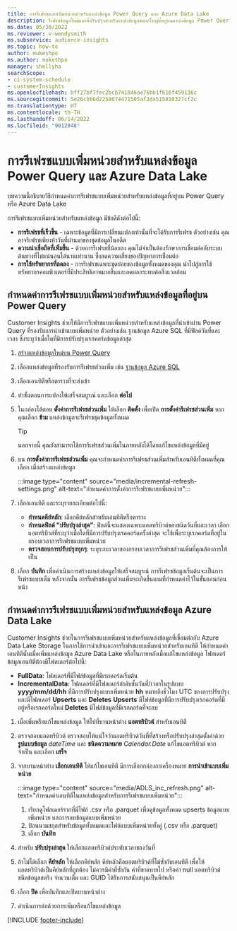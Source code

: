 ```yaml
---
title: การรีเฟรชแบบเพิ่มหน่วยสำหรับแหล่งข้อมูล Power Query และ Azure Data Lake
description: รีเฟรชข้อมูลใหม่และที่ปรับปรุงสำหรับแหล่งข้อมูลขนาดใหญ่ที่อยู่บนแหล่งข้อมูล Power Query หรือ Azure Data Lake
ms.date: 05/30/2022
ms.reviewer: v-wendysmith
ms.subservice: audience-insights
ms.topic: how-to
author: mukeshpo
ms.author: mukeshpo
manager: shellyha
searchScope:
- ci-system-schedule
- customerInsights
ms.openlocfilehash: bff27bf7fec2bcb741846ae76bb1f616f459136c
ms.sourcegitcommit: 5e26cbb6d2258074471505af2da515818327cf2c
ms.translationtype: HT
ms.contentlocale: th-TH
ms.lasthandoff: 06/14/2022
ms.locfileid: "9012048"
---
```

# <a name="incremental-refresh-for-power-query-and-azure-data-lake-data-sources"></a>การรีเฟรชแบบเพิ่มหน่วยสำหรับแหล่งข้อมูล Power Query และ Azure Data Lake

บทความนี้อธิบายวิธีกำหนดค่าการรีเฟรชแบบเพิ่มหน่วยสำหรับแหล่งข้อมูลที่อยู่บน Power Query หรือ Azure Data Lake

การรีเฟรชแบบเพิ่มหน่วยสำหรับแหล่งข้อมูล มีข้อดีดังต่อไปนี้:

- **การรีเฟรชที่เร็วขึ้น** - เฉพาะข้อมูลที่มีการเปลี่ยนแปลงเท่านั้นที่จะได้รับการรีเฟรช ตัวอย่างเช่น คุณอาจรีเฟรชเพียงห้าวันที่ผ่านมาของชุดข้อมูลในอดีต
- **ความน่าเชื่อถือที่เพิ่มขึ้น** - ด้วยการรีเฟรชที่น้อยลง คุณไม่จำเป็นต้องรักษาการเชื่อมต่อกับระบบต้นทางที่ไม่แน่นอนได้นานเท่านาน ซึ่งลดความเสี่ยงของปัญหาการเชื่อมต่อ
- **การใช้ทรัพยากรที่ลดลง** - การรีเฟรชเฉพาะชุดย่อยของข้อมูลทั้งหมดของคุณ นำไปสู่การใช้ทรัพยากรคอมพิวเตอร์ที่มีประสิทธิภาพมากขึ้นและลดผลกระทบต่อสิ่งแวดล้อม

## <a name="configure-incremental-refresh-for-data-sources-based-on-power-query"></a>กำหนดค่าการรีเฟรชแบบเพิ่มหน่วยสำหรับแหล่งข้อมูลที่อยู่บน Power Query

Customer Insights ช่วยให้มีการรีเฟรชแบบเพิ่มหน่วยสำหรับแหล่งข้อมูลที่นำเข้าผ่าน Power Query ที่รองรับการนำเข้าแบบเพิ่มหน่วย ตัวอย่างเช่น ฐานข้อมูล Azure SQL ที่มีฟิลด์วันที่และเวลา ซึ่งระบุว่าเมื่อใดที่มีการปรับปรุงเรกคอร์ดข้อมูลล่าสุด

1. [สร้างแหล่งข้อมูลใหม่บน Power Query](connect-power-query.md)

1. เลือกแหล่งข้อมูลที่รองรับการรีเฟรชส่วนเพิ่ม เช่น [ฐานข้อมูล Azure SQL](/power-query/connectors/azuresqldatabase)

1. เลือกเอนทิตีหรือตารางที่จะส่งเข้า

1. ทำขั้นตอนการแปลงให้เสร็จสมบูรณ์ และเลือก **ต่อไป**

1. ในกล่องโต้ตอบ **ตั้งค่าการรีเฟรชส่วนเพิ่ม** ให้เลือก **ติดตั้ง** เพื่อเปิด **การตั้งค่ารีเฟรชส่วนเพิ่ม** หากคุณเลือก **ข้าม** แหล่งข้อมูลจะรีเฟรชชุดข้อมูลทั้งหมด
   > [!TIP]
   > นอกจากนี้ คุณยังสามารถใช้การรีเฟรชส่วนเพิ่มในภายหลังได้โดยแก้ไขแหล่งข้อมูลที่มีอยู่

1. บน **การตั้งค่าการรีเฟรชส่วนเพิ่ม** คุณจะกำหนดค่าการรีเฟรชส่วนเพิ่มสำหรับเอนทิตีทั้งหมดที่คุณเลือก เมื่อสร้างแหล่งข้อมูล

   :::image type="content" source="media/incremental-refresh-settings.png" alt-text="กำหนดค่าการตั้งค่าการรีเฟรชแบบเพิ่มหน่วย":::

1. เลือกเอนทิตี และระบุรายละเอียดต่อไปนี้:

   - **กำหนดคีย์หลัก**: เลือกคีย์หลักสำหรับเอนทิตีหรือตาราง
   - **กำหนดฟิลด์ "ปรับปรุงล่าสุด"**: ฟิลด์นี้จะแสดงเฉพาะแอตทริบิวต์ของชนิดวันที่และเวลา เลือกแอตทริบิวต์ที่ระบุว่าเมื่อใดที่มีการปรับปรุงเรคคอร์ดครั้งล่าสุด จะใช้เพื่อระบุเรกคอร์ดที่อยู่ในกรอบเวลาการรีเฟรชแบบเพิ่มหน่วย
   - **ตรวจสอบการปรับปรุงทุกๆ**: ระบุระยะเวลาของกรอบเวลาการรีเฟรชส่วนเพิ่มที่คุณต้องการให้เป็น

1. เลือก **บันทึก** เพื่อดำเนินการสร้างแหล่งข้อมูลให้เสร็จสมบูรณ์ การรีเฟรชข้อมูลเริ่มต้นจะเป็นการรีเฟรชแบบเต็ม หลังจากนั้น การรีเฟรชข้อมูลส่วนเพิ่มจะเกิดขึ้นตามที่กำหนดค่าไว้ในขั้นตอนก่อนหน้า

## <a name="configure-incremental-refresh-for-azure-data-lake-data-sources"></a>กำหนดค่าการรีเฟรชแบบเพิ่มหน่วยสำหรับแหล่งข้อมูล Azure Data Lake

Customer Insights ช่วยในการรีเฟรชแบบเพิ่มหน่วยสำหรับแหล่งข้อมูลที่เชื่อมต่อกับ Azure Data Lake Storage ในการใช้การนำเข้าและการรีเฟรชแบบเพิ่มหน่วยสำหรับเอนทิตี ให้กำหนดค่าเอนทิตีนั้นเมื่อเพิ่มแหล่งข้อมูล Azure Data Lake หรือในภายหลังเมื่อแก้ไขแหล่งข้อมูล โฟลเดอร์ข้อมูลเอนทิตีต้องมีโฟลเดอร์ต่อไปนี้:

- **FullData**: โฟลเดอร์ที่มีไฟล์ข้อมูลที่มีเรกคอร์ดเริ่มต้น
- **IncrementalData**: โฟลเดอร์ที่มีโฟลเดอร์ลำดับชั้นวันที่/เวลาในรูปแบบ **yyyy/mm/dd/hh** ที่มีการปรับปรุงแบบเพิ่มหน่วย **hh** หมายถึงชั่วโมง UTC ของการปรับปรุงและมีโฟลเดอร์ **Upserts** และ **Deletes** **Upserts** มีไฟล์ข้อมูลที่มีการปรับปรุงเรกคอร์ดที่มีอยู่หรือเรกคอร์ดใหม่ **Deletes** มีไฟล์ข้อมูลที่มีเรกคอร์ดที่จะลบ

1. เมื่อเพิ่มหรือแก้ไขแหล่งข้อมูล ให้ไปที่บานหน้าต่าง **แอตทริบิวต์** สำหรับเอนทิตี

1. ตรวจสอบแอตทริบิวต์ ตรวจสอบให้แน่ใจว่าแอตทริบิวต์วันที่ที่สร้างหรือปรับปรุงล่าสุดตั้งค่าด้วย **รูปแบบข้อมูล** *dateTime* และ **ชนิดความหมาย** *Calendar.Date* แก้ไขแอตทริบิวต์ หากจำเป็น และเลือก **เสร็จ**

1. จากบานหน้าต่าง **เลือกเอนทิตี** ให้แก้ไขเอนทิตี มีการเลือกกล่องกาเครื่องหมาย **การนำเข้าแบบเพิ่มหน่วย**

   :::image type="content" source="media/ADLS_inc_refresh.png" alt-text="กำหนดค่าเอนทิตีในแหล่งข้อมูลสำหรับการรีเฟรชแบบเพิ่มหน่วย":::

   1. เรียกดูโฟลเดอร์รากที่มีไฟล์ .csv หรือ .parquet เพื่อดูข้อมูลทั้งหมด upserts ข้อมูลแบบเพิ่มหน่วย และการลบข้อมูลแบบเพิ่มหน่วย
   1. ป้อนนามสกุลสำหรับข้อมูลทั้งหมดและไฟล์แบบเพิ่มหน่วยทั้งคู่ (\.csv หรือ \.parquet)
   1. เลือก **บันทึก**

1. สำหรับ **ปรับปรุงล่าสุด** ให้เลือกแอตทริบิวต์ประทับเวลาของวันที่

1. ถ้าไม่ได้เลือก **คีย์หลัก** ให้เลือกคีย์หลัก คีย์หลักคือแอตทริบิวต์ที่ไม่ซ้ำกับเอนทิตี เพื่อให้แอตทริบิวต์เป็นคีย์หลักที่ถูกต้อง ไม่ควรมีค่าที่ซ้ำกัน ค่าที่ขาดหายไป หรือค่า null แอตทริบิวต์ชนิดข้อมูลสตริง จำนวนเต็ม และ GUID ได้รับการสนับสนุนเป็นคีย์หลัก

1. เลือก **ปิด** เพื่อบันทึกและปิดบานหน้าต่าง

1. ดำเนินการต่อด้วยการเพิ่มหรือแก้ไขแหล่งข้อมูล

[!INCLUDE [footer-include](includes/footer-banner.md)]
